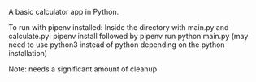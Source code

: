 A basic calculator app in Python.

To run with pipenv installed:
Inside the directory with main.py and calculate.py:
pipenv install
followed by
pipenv run python main.py
(may need to use python3 instead of python depending on the python installation)

Note: needs a significant amount of cleanup
